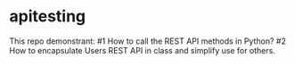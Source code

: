 # apitesting

This repo demonstrant: 
#1 How to call the REST API methods in Python? 
#2 How to encapsulate Users REST API in class and simplify use for others. 
